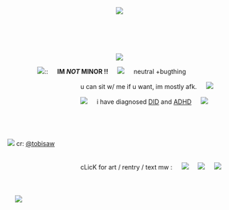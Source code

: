 <p align="center">
 <img src="https://64.media.tumblr.com/d272784625cd531e23f21cf207e57a90/3f433b7456c23bc0-66/s1280x1920/67564d5299df77c46eac2e1c73ffa3353e564470.pnj">
 </p>
 ㅤ  ㅤ
 ㅤ  ㅤ ㅤ  ㅤ ㅤ  ㅤ ㅤ  ㅤ ㅤ  ㅤ ㅤ  ㅤ ㅤ  ㅤ ㅤ  ㅤ ㅤ  ㅤ ㅤ  ㅤ ㅤ  ㅤ ㅤ  ㅤ ㅤ  ㅤ ㅤ  ㅤ ㅤ  ㅤ ㅤ  ㅤ ㅤ  ㅤ ㅤ  ㅤ ㅤ  ㅤ ㅤ  ㅤ ㅤ  ㅤ ㅤ  ㅤ ㅤ  ㅤ ㅤ  ㅤ ㅤ  ㅤ ㅤ  ㅤ ㅤ    ㅤ ㅤ  ㅤ ㅤ  ㅤ ㅤ  ㅤ ㅤ  ㅤ ㅤ  ㅤ ㅤ  ㅤ ㅤ  ㅤ ㅤ  ㅤ ㅤ  ㅤ ㅤ  ㅤ 
  <p align="center">
 <img src="https://iimg.su/s/08/h6YimUASTFkO7BjIXT5Xn393npAhYBZWzCWJMOzI.png">
   
 ㅤ   ㅤ  ㅤ   ㅤ   <img src="https://64.media.tumblr.com/376b6ae9e4f76af319d50849aa349bd1/e9920c8f357ee826-1e/s100x200/56faa2f9e28528ea845120171d2d43e00a41a935.gifv">:: ㅤ  **IM _NOT_ MINOR !!** ㅤ  <img src="https://64.media.tumblr.com/4e50a9b663845b148487cb8612b56457/006669a6cf301fb7-e9/s250x400/d1407f2fe83cf094770aa54686caed690ff4d0a6.gifv"> ㅤ  neutral +bugthing 

  ㅤ   ㅤ  ㅤ   ㅤ  ㅤ  ㅤ ㅤ ㅤ     ㅤ ㅤu can sit w/ me if u want, im mostly afk. ㅤ  <img src="https://64.media.tumblr.com/1445a7da70f21606327a845c85d9673b/a5f312680aee2872-c4/s250x400/8c3692b81624882f365655e6bac402ddf78dd7aa.gifv">

  ㅤ   ㅤ  ㅤ   ㅤ  ㅤ  ㅤ ㅤ ㅤ     ㅤ ㅤ<img src="https://64.media.tumblr.com/80a666f52b988898ec6cb6cbbabd8c19/f4b1872f11d6a79e-21/s250x400/ffab7ed1275d15681200ec9250aceff5012e6b62.gifv"> ㅤ  i have diagnosed [DID](https://en.wikipedia.org/wiki/Dissociative_identity_disorder) and [ADHD](https://en.wikipedia.org/wiki/Attention_deficit_hyperactivity_disorder) ㅤ  <img src="https://64.media.tumblr.com/4f9daee64c3be290e4b2f3e0ec8c64d2/f4b1872f11d6a79e-28/s75x75_c1/60e455fde8d472baab1935aed6b410cff34f3a31.gifv">


  ㅤ   ㅤ  
  ㅤ   ㅤ  
  ㅤ   ㅤ  
  <img src="https://64.media.tumblr.com/096f7d21572f8260c4cd665cc4012d93/0637cbcbe15db0c5-92/s2048x3072/851600a49f5cf190d170ed9fe20c9ca646544e49.pnj"> cr: [@tobisaw](https://www.tumblr.com/tobisaw/735418367791480832/drawing-the-game-models-was-much-less-of-a-pain)
  

  ㅤ   ㅤ  
  ㅤ   ㅤ  ㅤ   ㅤ  ㅤ  ㅤ ㅤ ㅤ     ㅤ ㅤcLicK for art / rentry / text mw : ㅤ  [![](https://64.media.tumblr.com/2d97d1d12b20a0ab8ad6a4bcef0ab7b3/6b550b8054a97540-db/s100x200/4a2b6f1e4e5e6cb88e6d9bb0536470e2caef50f6.gifv)](https://t.me/scottfounddead) ㅤ  [![](https://64.media.tumblr.com/a55bdb584694d7ce3f1971e9c417b390/6b550b8054a97540-13/s100x200/00dceecd5a448d9b73c69495c6c0a9836ca35d4e.gifv)](https://rentry.co/ramzeysrentry) ㅤ  [![](https://64.media.tumblr.com/748eb678480596b4f9429bd412a24934/6b550b8054a97540-1e/s100x200/e8879ade12d1f05c7032ae295aba0846bc6e3544.gifv)](https://t.me/drramzee)


  ㅤ   ㅤ  
  ㅤ   ㅤ  
  ㅤ 
 <img src="https://64.media.tumblr.com/a999e5e8e8085c7248572331ae5eb6eb/d0ed7dbb0efd7723-d4/s540x810/6675a9ced79cbe61ee31f709ff82fe4addc3a24a.pnj">
 
 </p>
 
